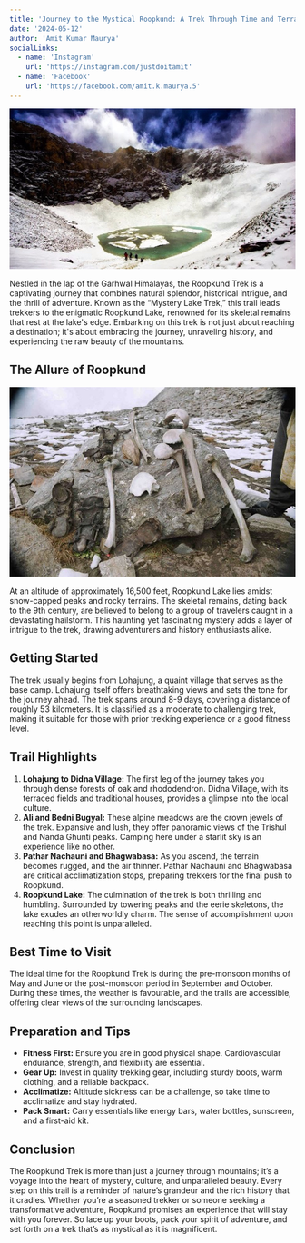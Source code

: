 ```yaml
---
title: 'Journey to the Mystical Roopkund: A Trek Through Time and Terrain'
date: '2024-05-12'
author: 'Amit Kumar Maurya'
socialLinks:
  - name: 'Instagram'
    url: 'https://instagram.com/justdoitamit'
  - name: 'Facebook'
    url: 'https://facebook.com/amit.k.maurya.5'
---
```


![Roopkund](https://raw.githubusercontent.com/mapmymap/baha-assets/refs/heads/main/images/trek/plan/roopkundvialohajung/roopkundvialohajung_detail7.png)

Nestled in the lap of the Garhwal Himalayas, the Roopkund Trek is a
captivating journey that combines natural splendor, historical intrigue,
and the thrill of adventure. Known as the “Mystery Lake Trek,” this
trail leads trekkers to the enigmatic Roopkund Lake, renowned for its
skeletal remains that rest at the lake's edge. Embarking on this trek is
not just about reaching a destination; it's about embracing the journey,
unraveling history, and experiencing the raw beauty of the mountains.

## The Allure of Roopkund

![Roopkund](https://raw.githubusercontent.com/mapmymap/baha-assets/refs/heads/main/images/trek/plan/roopkundvialohajung/roopkundvialohajung_detail9.jpg)

At an altitude of approximately 16,500 feet, Roopkund Lake lies amidst
snow-capped peaks and rocky terrains. The skeletal remains, dating back
to the 9th century, are believed to belong to a group of travelers
caught in a devastating hailstorm. This haunting yet fascinating mystery
adds a layer of intrigue to the trek, drawing adventurers and history
enthusiasts alike.

## Getting Started

The trek usually begins from Lohajung, a quaint village that serves as
the base camp. Lohajung itself offers breathtaking views and sets the
tone for the journey ahead. The trek spans around 8-9 days, covering a
distance of roughly 53 kilometers. It is classified as a moderate to
challenging trek, making it suitable for those with prior trekking
experience or a good fitness level.

## Trail Highlights

1.  **Lohajung to Didna Village:** The first leg of the journey takes
    you through dense forests of oak and rhododendron. Didna Village,
    with its terraced fields and traditional houses, provides a glimpse
    into the local culture.
2.  **Ali and Bedni Bugyal:** These alpine meadows are the crown jewels
    of the trek. Expansive and lush, they offer panoramic views of the
    Trishul and Nanda Ghunti peaks. Camping here under a starlit sky is
    an experience like no other.
3.  **Pathar Nachauni and Bhagwabasa:** As you ascend, the terrain
    becomes rugged, and the air thinner. Pathar Nachauni and Bhagwabasa
    are critical acclimatization stops, preparing trekkers for the final
    push to Roopkund.
4.  **Roopkund Lake:** The culmination of the trek is both thrilling and
    humbling. Surrounded by towering peaks and the eerie skeletons, the
    lake exudes an otherworldly charm. The sense of accomplishment upon
    reaching this point is unparalleled.

## Best Time to Visit

The ideal time for the Roopkund Trek is during the pre-monsoon months of
May and June or the post-monsoon period in September and October. During
these times, the weather is favourable, and the trails are accessible,
offering clear views of the surrounding landscapes.

## Preparation and Tips

- **Fitness First:** Ensure you are in good physical shape.
  Cardiovascular endurance, strength, and flexibility are essential.
- **Gear Up:** Invest in quality trekking gear, including sturdy
  boots, warm clothing, and a reliable backpack.
- **Acclimatize:** Altitude sickness can be a challenge, so take time
  to acclimatize and stay hydrated.
- **Pack Smart:** Carry essentials like energy bars, water bottles,
  sunscreen, and a first-aid kit.

## Conclusion

The Roopkund Trek is more than just a journey through mountains; it’s a
voyage into the heart of mystery, culture, and unparalleled beauty.
Every step on this trail is a reminder of nature’s grandeur and the rich
history that it cradles. Whether you’re a seasoned trekker or someone
seeking a transformative adventure, Roopkund promises an experience that
will stay with you forever. So lace up your boots, pack your spirit of
adventure, and set forth on a trek that’s as mystical as it is
magnificent.
